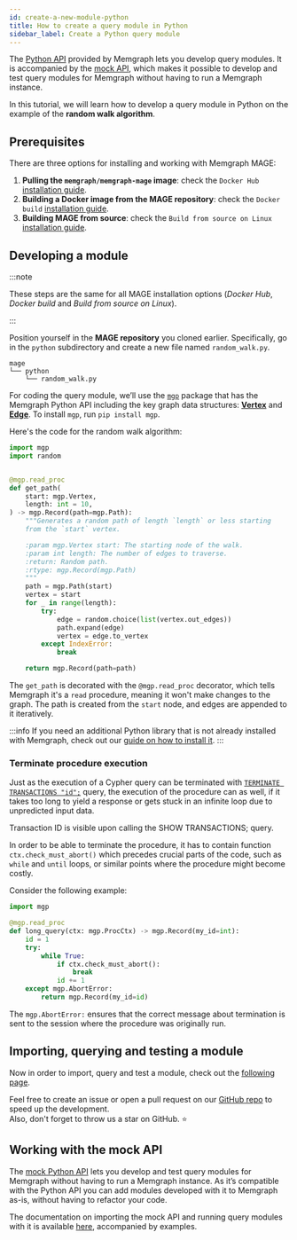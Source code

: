 ```yaml
---
id: create-a-new-module-python
title: How to create a query module in Python
sidebar_label: Create a Python query module
---
```


The [Python API](/memgraph/reference-guide/query-modules/api/python-api)
provided by Memgraph lets you develop query modules. It is accompanied by the
[mock API](https://memgraph.com/docs/memgraph/reference-guide/query-modules/api/mock-python-api), which
makes it possible to develop and test query modules for Memgraph without having
to run a Memgraph instance.

In this tutorial, we will learn how to develop a query module in
Python on the example of the **random walk algorithm**.

## Prerequisites

There are three options for installing and working with Memgraph MAGE:

1. **Pulling the `memgraph/memgraph-mage` image**: check the `Docker Hub`
   [installation guide](/installation/docker-hub.md).
2. **Building a Docker image from the MAGE repository**: check the `Docker
   build` [installation guide](/installation/docker-build.md).
3. **Building MAGE from source**: check the `Build from source on Linux`
   [installation guide](/installation/source.md).

## Developing a module

:::note

These steps are the same for all MAGE installation options (_Docker Hub_,
_Docker build_ and _Build from source on Linux_).

:::

Position yourself in the **MAGE repository** you cloned earlier. Specifically,
go in the `python` subdirectory and create a new file named `random_walk.py`.

```plaintext
mage
└── python
    └── random_walk.py

```

For coding the query module, we’ll use the
[`mgp`](https://github.com/memgraph/mgp) package that has the Memgraph Python
API including the key graph data structures:
[**Vertex**](https://github.com/memgraph/mgp/blob/main/mgp.py#L260) and
[**Edge**](https://github.com/memgraph/mgp/blob/main/mgp.py#L182).
To install `mgp`, run `pip install mgp`.

Here's the code for the random walk algorithm:

```python
import mgp
import random


@mgp.read_proc
def get_path(
    start: mgp.Vertex,
    length: int = 10,
) -> mgp.Record(path=mgp.Path):
    """Generates a random path of length `length` or less starting
    from the `start` vertex.

    :param mgp.Vertex start: The starting node of the walk.
    :param int length: The number of edges to traverse.
    :return: Random path.
    :rtype: mgp.Record(mgp.Path)
    """
    path = mgp.Path(start)
    vertex = start
    for _ in range(length):
        try:
            edge = random.choice(list(vertex.out_edges))
            path.expand(edge)
            vertex = edge.to_vertex
        except IndexError:
            break

    return mgp.Record(path=path)
```

The `get_path` is decorated with the `@mgp.read_proc` decorator, which tells
Memgraph it's a `read` procedure, meaning it won't make changes to the graph.
The path is created from the `start` node, and edges are appended to it
iteratively.

:::info 
If you need an additional Python library that is not already installed with
Memgraph, check out our [guide on how to install
it](/memgraph/how-to-guides/query-modules#how-to-install-external-python-libraries).
:::

### Terminate procedure execution

Just as the execution of a Cypher query can be terminated with [`TERMINATE
TRANSACTIONS
"id";`](/memgraph/reference-guide/transactions) query,
the execution of the procedure can as well, if it takes too long to yield a
response or gets stuck in an infinite loop due to unpredicted input data.

Transaction ID is visible upon calling the SHOW TRANSACTIONS; query. 

In order to be able to terminate the procedure, it has to contain function
`ctx.check_must_abort()` which precedes crucial parts of the code, such as
`while` and `until` loops, or similar points where the procedure might become
costly.

Consider the following example:

```python
import mgp

@mgp.read_proc
def long_query(ctx: mgp.ProcCtx) -> mgp.Record(my_id=int):
    id = 1
    try:
        while True:
            if ctx.check_must_abort():
                break
            id += 1
    except mgp.AbortError:
        return mgp.Record(my_id=id)
```

The `mgp.AbortError:` ensures that the correct message about termination is sent
to the session where the procedure was originally run. 

## Importing, querying and testing a module

Now in order to import, query and test a module, check out the [following
page](/mage/how-to-guides/run-a-query-module).

Feel free to create an issue or open a pull request on our [GitHub
repo](https://github.com/memgraph/mage) to speed up the development.<br/>
Also, don't forget to throw us a star on GitHub. :star:

## Working with the mock API

The
[mock Python API](https://memgraph.com/docs/memgraph/reference-guide/query-modules/api/mock-python-api)
lets you develop and test query modules for Memgraph without having to run a
Memgraph instance. As it’s compatible with the Python API you can add modules
developed with it to Memgraph as-is, without having to refactor your code.

The documentation on importing the mock API and running query modules with it
is available
[here](https://memgraph.com/docs/memgraph/reference-guide/query-modules/api/mock-python-api#using-the-mock-api),
accompanied by examples.
